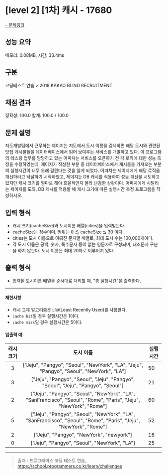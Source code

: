 # [level 2] [1차] 캐시 - 17680

<a href="https://school.programmers.co.kr/learn/courses/30/lessons/17680">- 문제링크</a>

## 성능 요약

메모리: 0.08MB, 시간: 33.4ms

## 구분

코딩테스트 연습 > 2018 KAKAO BLIND RECRUITMENT

## 채점 결과

정확성: 100.0
합계: 100.0 / 100.0

## 문제 설명

지도개발팀에서 근무하는 제이지는 지도에서 도시 이름을 검색하면 해당 도시와 관련된 맛집 게시물들을 데이터베이스에서 읽어 보여주는 서비스를 개발하고 있다.
이 프로그램의 테스팅 업무를 담당하고 있는 어피치는 서비스를 오픈하기 전 각 로직에 대한 성능 측정을 수행하였는데, 제이지가 작성한 부분 중 데이터베이스에서 게시물을 가져오는 부분의 실행시간이 너무 오래 걸린다는 것을 알게 되었다.
어피치는 제이지에게 해당 로직을 개선하라고 닦달하기 시작하였고, 제이지는 DB 캐시를 적용하여 성능 개선을 시도하고 있지만 캐시 크기를 얼마로 해야 효율적인지 몰라 난감한 상황이다.
어피치에게 시달리는 제이지를 도와, DB 캐시를 적용할 때 캐시 크기에 따른 실행시간 측정 프로그램을 작성하시오.

## 입력 형식

- 캐시 크기(cacheSize)와 도시이름 배열(cities)을 입력받는다.
- cacheSize는 정수이며, 범위는 0 ≦ cacheSize ≦ 30 이다.
- cities는 도시 이름으로 이뤄진 문자열 배열로, 최대 도시 수는 100,000개이다.
- 각 도시 이름은 공백, 숫자, 특수문자 등이 없는 영문자로 구성되며, 대소문자 구분을 하지 않는다. 도시 이름은 최대 20자로 이루어져 있다.

## 출력 형식

- 입력된 도시이름 배열을 순서대로 처리할 때, "총 실행시간"을 출력한다.

---

#### 제한사항

- 캐시 교체 알고리즘은 `LRU`(Least Recently Used)를 사용한다.
- `cache hit`일 경우 실행시간은 1이다.
- `cache miss`일 경우 실행시간은 5이다.

#### 입출력 예

| **캐시 크기** |                                                   **도시 이름**                                                   | **실행 시간** |
| :-----------: | :---------------------------------------------------------------------------------------------------------------: | ------------- |
|       3       |             ["Jeju", "Pangyo", "Seoul", "NewYork", "LA", "Jeju", "Pangyo", "Seoul", "NewYork", "LA"]              | 50            |
|       3       |                 ["Jeju", "Pangyo", "Seoul", "Jeju", "Pangyo", "Seoul", "Jeju", "Pangyo", "Seoul"]                 | 21            |
|       2       | ["Jeju", "Pangyo", "Seoul", "NewYork", "LA", "SanFrancisco", "Seoul", "Rome", "Paris", "Jeju", "NewYork", "Rome"] | 60            |
|       5       | ["Jeju", "Pangyo", "Seoul", "NewYork", "LA", "SanFrancisco", "Seoul", "Rome", "Paris", "Jeju", "NewYork", "Rome"] | 52            |
|       2       |                                     ["Jeju", "Pangyo", "NewYork", "newyork"]                                      | 16            |
|       0       |                                   ["Jeju", "Pangyo", "Seoul", "NewYork", "LA"]                                    | 25            |

---

> 출처 : 프로그래머스 코딩 테스트 연습, <https://school.programmers.co.kr/learn/challenges>
